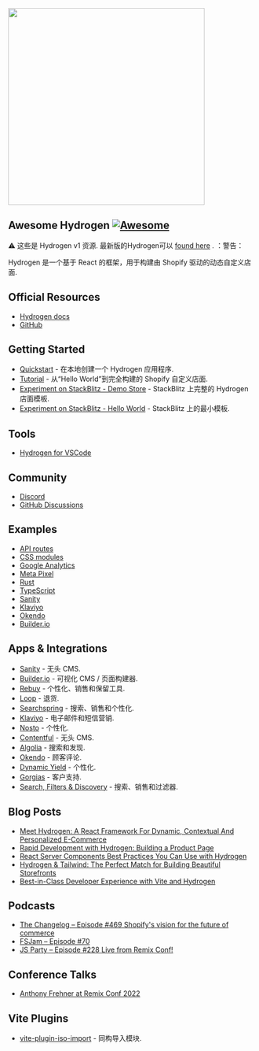 <div class="github-widget" data-repo="shopify/awesome-hydrogen"></div>
<img width="400" src="https://raw.githubusercontent.com/shopify/awesome-hydrogen/master/./assets/hydrogen-logo.svg?sanitize=true">

## Awesome Hydrogen [![Awesome](https://cdn.rawgit.com/sindresorhus/awesome/d7305f38d29fed78fa85652e3a63e154dd8e8829/media/badge.svg)](https://github.com/sindresorhus/awesome)

 :warning: 这些是 Hydrogen v1 资源. 最新版的Hydrogen可以 [found here](https://hydrogen.shopify.dev/) .  ：警告：

Hydrogen 是一个基于 React 的框架，用于构建由 Shopify 驱动的动态自定义店面.



## Official Resources

- [Hydrogen docs](https://shopify.github.io/hydrogen-v1/)
- [GitHub](https://github.com/Shopify/hydrogen-v1)

## Getting Started

- [Quickstart](https://shopify.github.io/hydrogen-v1/tutorials/getting-started/quickstart) - 在本地创建一个 Hydrogen 应用程序.
- [Tutorial](https://shopify.github.io/hydrogen-v1/tutorials/getting-started/tutorial) - 从“Hello World”到完全构建的 Shopify 自定义店面.
- [Experiment on StackBlitz - Demo Store](https://stackblitz.com/fork/github/shopify/hydrogen-v1/tree/dist/templates/demo-store-js) - StackBlitz 上完整的 Hydrogen 店面模板.
- [Experiment on StackBlitz - Hello World](https://stackblitz.com/fork/github/shopify/hydrogen-v1/tree/dist/templates/hello-world-js) - StackBlitz 上的最小模板.

## Tools

- [Hydrogen for VSCode](https://marketplace.visualstudio.com/items?itemName=crtogrm.hydrogen-vscode&ssr=false#overview)

## Community

- [Discord](https://discord.gg/shopifydevs)
- [GitHub Discussions](https://github.com/Shopify/hydrogen-v1/discussions)

## Examples

- [API routes](https://github.com/Shopify/hydrogen-v1/tree/v1.x-2022-07/examples/api-routes)
- [CSS modules](https://github.com/Shopify/hydrogen-v1/tree/v1.x-2022-07/examples/css-modules)
- [Google Analytics](https://github.com/Shopify/hydrogen-v1/tree/v1.x-2022-07/examples/google-analytics)
- [Meta Pixel](https://github.com/Shopify/hydrogen-v1/tree/v1.x-2022-07/examples/meta-pixel)
- [Rust](https://github.com/Shopify/hydrogen-v1/tree/v1.x-2022-07/examples/rust)
- [TypeScript](https://github.com/Shopify/hydrogen-v1/tree/v1.x-2022-07/examples/typescript)
- [Sanity](https://github.com/Shopify/hydrogen-v1/tree/v1.x-2022-07/examples/sanity)
- [Klaviyo](https://github.com/klaviyo-labs/klaviyo-shopify-hydrogen-example)
- [Okendo](https://github.com/okendo/okendo-shopify-hydrogen-demo)
- [Builder.io](https://github.com/BuilderIO/builder-shopify-hydrogen)

## Apps & Integrations

- [Sanity](https://github.com/sanity-io/hydrogen-sanity-demo) - 无头 CMS.
- [Builder.io](https://github.com/builderio/builder-shopify-hydrogen) - 可视化 CMS / 页面构建器.
- [Rebuy](https://www.npmjs.com/package/@rebuy/rebuy-hydrogen#readme) - 个性化、销售和保留工具.
- [Loop](https://www.npmjs.com/package/@loophq/onstore-sdk/v/1.0.8) - 退货.
- [Searchspring](https://searchspring.zendesk.com/hc/en-us/articles/6605461489307-Shopify-Hydrogen) - 搜索、销售和个性化.
- [Klaviyo](https://developers.klaviyo.com/en/docs/integrate-with-a-shopify-hydrogen-store) - 电子邮件和短信营销.
- [Nosto](https://docs.nosto.com/shopify/features/shopify-hydrogen) - 个性化.
- [Contentful](https://www.contentful.com/contentful-and-shopifys-hydrogen-starter/) - 无头 CMS.
- [Algolia](https://github.com/algolia/shopify-hydrogen-algolia) - 搜索和发现.
- [Okendo](https://github.com/okendo/okendo-shopify-hydrogen-demo/wiki) - 顾客评论.
- [Dynamic Yield](https://www.dynamicyield.com/integration/shopify-plus) - 个性化.
- [Gorgias](https://docs.gorgias.com/en-US/shopify-hydrogen-96240) - 客户支持.
- [Search, Filters & Discovery](https://www.npmjs.com/package/@fast-simon/shopify-hydrogen) - 搜索、销售和过滤器.

## Blog Posts

- [Meet Hydrogen: A React Framework For Dynamic, Contextual And Personalized E-Commerce](https://www.smashingmagazine.com/2021/11/hydrogen-react-framework-dynamic-contextual-personalized-ecommerce/)
- [Rapid Development with Hydrogen: Building a Product Page](https://shopify.engineering/rapid-development-hydrogen-building-product-page)
- [React Server Components Best Practices You Can Use with Hydrogen](https://shopify.engineering/react-server-components-best-practices-hydrogen)
- [Hydrogen & Tailwind: The Perfect Match for Building Beautiful Storefronts](https://shopify.engineering/hydrogen-tailwind-building-beautiful-storefronts)
- [Best-in-Class Developer Experience with Vite and Hydrogen](https://shopify.engineering/developer-experience-with-hydrogen-and-vite)

## Podcasts

- [The Changelog – Episode #469 Shopify's vision for the future of commerce](https://changelog.com/podcast/469)
- [FSJam – Episode #70](https://fsjam.org/episodes/episode-70-hydrogen-with-josh-larson)
- [JS Party – Episode #228 Live from Remix Conf!](https://jsparty.fm/228#t=31:29)


## Conference Talks

- [Anthony Frehner at Remix Conf 2022](https://www.youtube.com/watch?v=4_nxvVTNY9s)


## Vite Plugins

- [vite-plugin-iso-import](https://github.com/bluwy/vite-plugin-iso-import) - 同构导入模块.
